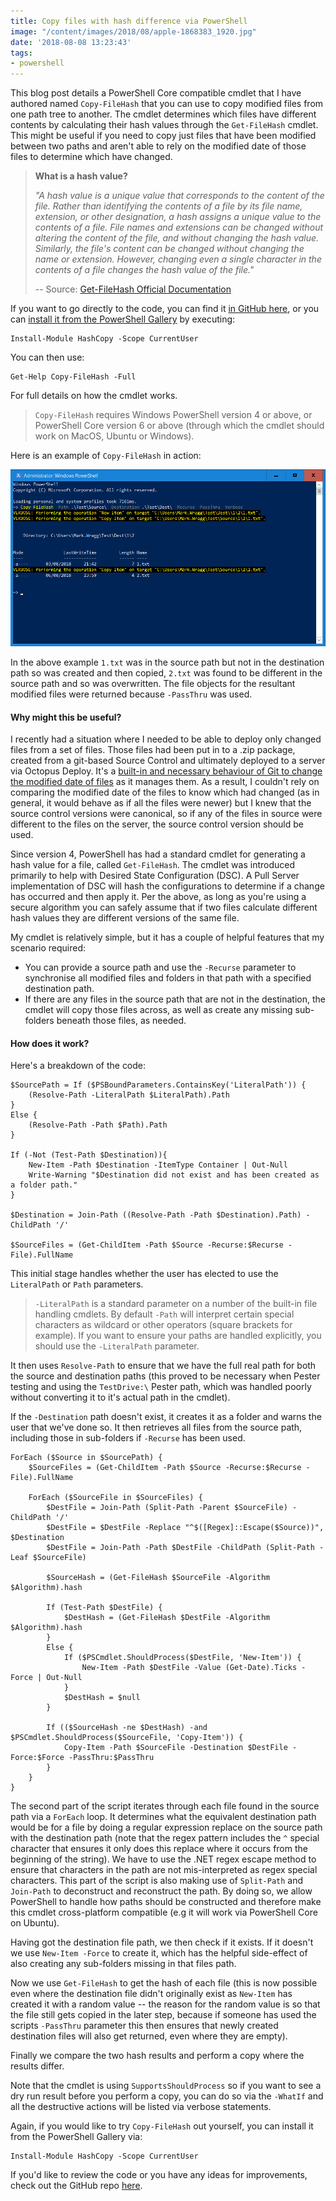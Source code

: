 ```yaml
---
title: Copy files with hash difference via PowerShell
image: "/content/images/2018/08/apple-1868383_1920.jpg"
date: '2018-08-08 13:23:43'
tags:
- powershell
---
```

This blog post details a PowerShell Core compatible cmdlet that I have authored named `Copy-FileHash` that you can use to copy modified files from one path tree to another. The cmdlet determines which files have different contents by calculating their hash values through the `Get-FileHash` cmdlet. This might be useful if you need to copy just files that have been modified between two paths and aren't able to rely on the modified date of those files to determine which have changed. 

> **What is a hash value?**
>
> *"A hash value is a unique value that corresponds to the content of the file. Rather than identifying the contents of a file by its file name, extension, or other designation, a hash assigns a unique value to the contents of a file. File names and extensions can be changed without altering the content of the file, and without changing the hash value. Similarly, the file's content can be changed without changing the name or extension. However, changing even a single character in the contents of a file changes the hash value of the file."*
>
> -- Source: [Get-FileHash Official Documentation](https://docs.microsoft.com/en-us/powershell/module/microsoft.powershell.utility/get-filehash?view=powershell-6)

If you want to go directly to the code, you can find it [in GitHub here](https://github.com/markwragg/PowerShell-HashCopy), or you can [install it from the PowerShell Gallery](https://www.powershellgallery.com/packages/HashCopy/) by executing:
```
Install-Module HashCopy -Scope CurrentUser
```
You can then use:
```
Get-Help Copy-FileHash -Full
```
For full details on how the cmdlet works.

> `Copy-FileHash` requires Windows PowerShell version 4 or above, or PowerShell Core version 6 or above (through which the cmdlet should work on MacOS, Ubuntu or Windows). 

Here is an example of `Copy-FileHash` in action:

![Copy-FileHash](/content/images/2018/08/Copy-FileHash-1.png)

In the above example `1.txt` was in the source path but not in the destination path so was created and then copied, `2.txt` was found to be different in the source path and so was overwritten. The file objects for the resultant modified files were returned because `-PassThru` was used.

#### Why might this be useful?

I recently had a situation where I needed to be able to deploy only changed files from a set of files. Those files had been put in to a .zip package, created from a git-based Source Control and ultimately deployed to a server via Octopus Deploy. It's a [built-in and necessary behaviour of Git to change the modified date of files](https://git.wiki.kernel.org/index.php/GitFaq#Why_isn.27t_Git_preserving_modification_time_on_files.3F) as it manages them. As a result, I couldn't rely on comparing the modified date of the files to know which had changed (as in general, it would behave as if all the files were newer) but I knew that the source control versions were canonical, so if any of the files in source were different to the files on the server, the source control version should be used.

Since version 4, PowerShell has had a standard cmdlet for generating a hash value for a file, called `Get-FileHash`. The cmdlet was introduced primarily to help with Desired State Configuration (DSC). A Pull Server implementation of DSC will hash the configurations to determine if a change has occurred and then apply it. Per the above, as long as you're using a secure algorithm you can safely assume that if two files calculate different hash values they are different versions of the same file.

My cmdlet is relatively simple, but it has a couple of helpful features that my scenario required:

- You can provide a source path and use the `-Recurse` parameter to synchronise all modified files and folders in that path with a specified destination path. 
- If there are any files in the source path that are not in the destination, the cmdlet will copy those files across, as well as create any missing sub-folders beneath those files, as needed.

#### How does it work?

Here's a breakdown of the code:

```language-powershell
$SourcePath = If ($PSBoundParameters.ContainsKey('LiteralPath')) {
    (Resolve-Path -LiteralPath $LiteralPath).Path
}
Else {
    (Resolve-Path -Path $Path).Path
}

If (-Not (Test-Path $Destination)){
    New-Item -Path $Destination -ItemType Container | Out-Null
    Write-Warning "$Destination did not exist and has been created as a folder path."
}

$Destination = Join-Path ((Resolve-Path -Path $Destination).Path) -ChildPath '/'

$SourceFiles = (Get-ChildItem -Path $Source -Recurse:$Recurse -File).FullName
```
This initial stage handles whether the user has elected to use the `LiteralPath` or `Path` parameters.

> `-LiteralPath` is a standard parameter on a number of the built-in file handling cmdlets. By default `-Path` will interpret certain special characters as wildcard or other operators (square brackets for example). If you want to ensure your paths are handled explicitly, you should use the `-LiteralPath` parameter.

It then uses `Resolve-Path` to ensure that we have the full real path for both the source and destination paths (this proved to be necessary when Pester testing and using the `TestDrive:\` Pester path, which was handled poorly without converting it to it's actual path in the cmdlet).

If the `-Destination` path doesn't exist, it creates it as a folder and warns the user that we've done so. It then retrieves all files from the source path, including those in sub-folders if `-Recurse` has been used.

```language-powershell
ForEach ($Source in $SourcePath) {
    $SourceFiles = (Get-ChildItem -Path $Source -Recurse:$Recurse -File).FullName

    ForEach ($SourceFile in $SourceFiles) {
        $DestFile = Join-Path (Split-Path -Parent $SourceFile) -ChildPath '/'
        $DestFile = $DestFile -Replace "^$([Regex]::Escape($Source))", $Destination
        $DestFile = Join-Path -Path $DestFile -ChildPath (Split-Path -Leaf $SourceFile)

        $SourceHash = (Get-FileHash $SourceFile -Algorithm $Algorithm).hash

        If (Test-Path $DestFile) {
            $DestHash = (Get-FileHash $DestFile -Algorithm $Algorithm).hash
        }
        Else {
            If ($PSCmdlet.ShouldProcess($DestFile, 'New-Item')) {
                New-Item -Path $DestFile -Value (Get-Date).Ticks -Force | Out-Null
            }
            $DestHash = $null
        }

        If (($SourceHash -ne $DestHash) -and $PSCmdlet.ShouldProcess($SourceFile, 'Copy-Item')) {
            Copy-Item -Path $SourceFile -Destination $DestFile -Force:$Force -PassThru:$PassThru
        }
    }
}
```

The second part of the script iterates through each file found in the source path via a `ForEach` loop. It determines what the equivalent destination path would be for a file by doing a regular expression replace on the source path with the destination path (note that the regex pattern includes the `^` special character that ensures it only does this replace where it occurs from the beginning of the string). We have to use the .NET regex escape method to ensure that characters in the path are not mis-interpreted as regex special characters. This part of the script is also making use of `Split-Path` and `Join-Path` to deconstruct and reconstruct the path. By doing so, we allow PowerShell to handle how paths should be constructed and therefore make this cmdlet cross-platform compatible (e.g it will work via PowerShell Core on Ubuntu).

Having got the destination file path, we then check if it exists. If it doesn't we use `New-Item -Force` to create it, which has the helpful side-effect of also creating any sub-folders missing in that files path.

Now we use `Get-FileHash` to get the hash of each file (this is now possible even where the destination file didn't originally exist as `New-Item` has created it with a random value -- the reason for the random value is so that the file still gets copied in the later step, because if someone has used the scripts `-PassThru` parameter this then ensures that newly created destination files will also get returned, even where they are empty).

Finally we compare the two hash results and perform a copy where the results differ.

Note that the cmdlet is using `SupportsShouldProcess` so if you want to see a dry run result before you perform a copy, you can do so via the `-WhatIf` and all the destructive actions will be listed via verbose statements.

Again, if you would like to try `Copy-FileHash` out yourself, you can install it from the PowerShell Gallery via:
```
Install-Module HashCopy -Scope CurrentUser
```
If you'd like to review the code or you have any ideas for improvements, check out the GitHub repo [here](https://github.com/markwragg/PowerShell-HashCopy).